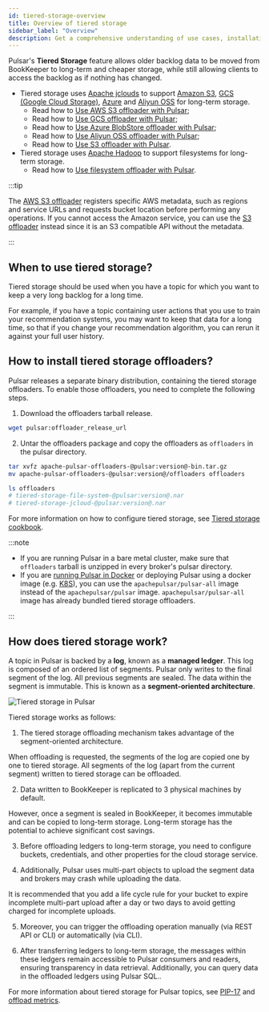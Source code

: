 ```yaml
---
id: tiered-storage-overview
title: Overview of tiered storage
sidebar_label: "Overview"
description: Get a comprehensive understanding of use cases, installation methods, and working principles of Pulsar tiered storage.
---
```


Pulsar's **Tiered Storage** feature allows older backlog data to be moved from BookKeeper to long-term and cheaper storage, while still allowing clients to access the backlog as if nothing has changed.

* Tiered storage uses [Apache jclouds](https://jclouds.apache.org) to support [Amazon S3](https://aws.amazon.com/s3/), [GCS (Google Cloud Storage)](https://cloud.google.com/storage/), [Azure](https://azure.microsoft.com/en-us/services/storage/blobs/) and [Aliyun OSS](https://www.aliyun.com/product/oss) for long-term storage.
  * Read how to [Use AWS S3 offloader with Pulsar](tiered-storage-aws.md);
  * Read how to [Use GCS offloader with Pulsar](tiered-storage-gcs.md);
  * Read how to [Use Azure BlobStore offloader with Pulsar](tiered-storage-azure.md);
  * Read how to [Use Aliyun OSS offloader with Pulsar](tiered-storage-aliyun.md);
  * Read how to [Use S3 offloader with Pulsar](tiered-storage-s3.md).
* Tiered storage uses [Apache Hadoop](http://hadoop.apache.org/) to support filesystems for long-term storage.
  * Read how to [Use filesystem offloader with Pulsar](tiered-storage-filesystem.md).

:::tip

The [AWS S3 offloader](tiered-storage-aws.md) registers specific AWS metadata, such as regions and service URLs and requests bucket location before performing any operations. If you cannot access the Amazon service, you can use the [S3 offloader](tiered-storage-s3.md) instead since it is an S3 compatible API without the metadata.

:::


## When to use tiered storage?

Tiered storage should be used when you have a topic for which you want to keep a very long backlog for a long time.

For example, if you have a topic containing user actions that you use to train your recommendation systems, you may want to keep that data for a long time, so that if you change your recommendation algorithm, you can rerun it against your full user history.

## How to install tiered storage offloaders?

Pulsar releases a separate binary distribution, containing the tiered storage offloaders. To enable those offloaders, you need to complete the following steps.

1. Download the offloaders tarball release.

```bash
wget pulsar:offloader_release_url
```

2. Untar the offloaders package and copy the offloaders as `offloaders` in the pulsar directory.

```bash
tar xvfz apache-pulsar-offloaders-@pulsar:version@-bin.tar.gz
mv apache-pulsar-offloaders-@pulsar:version@/offloaders offloaders

ls offloaders
# tiered-storage-file-system-@pulsar:version@.nar
# tiered-storage-jcloud-@pulsar:version@.nar
```

For more information on how to configure tiered storage, see [Tiered storage cookbook](cookbooks-tiered-storage.md).

:::note

* If you are running Pulsar in a bare metal cluster, make sure that `offloaders` tarball is unzipped in every broker's pulsar directory.
* If you are [running Pulsar in Docker](getting-started-docker.md) or deploying Pulsar using a docker image (e.g. [K8S](deploy-kubernetes.md)), you can use the `apachepulsar/pulsar-all` image instead of the `apachepulsar/pulsar` image. `apachepulsar/pulsar-all` image has already bundled tiered storage offloaders.

:::

## How does tiered storage work?

A topic in Pulsar is backed by a **log**, known as a **managed ledger**. This log is composed of an ordered list of segments. Pulsar only writes to the final segment of the log. All previous segments are sealed. The data within the segment is immutable. This is known as a **segment-oriented architecture**.

![Tiered storage in Pulsar](/assets/pulsar-tiered-storage.png "Tiered Storage")

Tiered storage works as follows:

1. The tiered storage offloading mechanism takes advantage of the segment-oriented architecture. 

  When offloading is requested, the segments of the log are copied one by one to tiered storage. All segments of the log (apart from the current segment) written to tiered storage can be offloaded.

2. Data written to BookKeeper is replicated to 3 physical machines by default. 
  
  However, once a segment is sealed in BookKeeper, it becomes immutable and can be copied to long-term storage. Long-term storage has the potential to achieve significant cost savings.

3. Before offloading ledgers to long-term storage, you need to configure buckets, credentials, and other properties for the cloud storage service. 

4. Additionally, Pulsar uses multi-part objects to upload the segment data and brokers may crash while uploading the data. 

  It is recommended that you add a life cycle rule for your bucket to expire incomplete multi-part upload after a day or two days to avoid getting charged for incomplete uploads. 

5. Moreover, you can trigger the offloading operation manually (via REST API or CLI) or automatically (via CLI).

6. After transferring ledgers to long-term storage, the messages within these ledgers remain accessible to Pulsar consumers and readers, ensuring transparency in data retrieval. Additionally, you can query data in the offloaded ledgers using Pulsar SQL..

For more information about tiered storage for Pulsar topics, see [PIP-17](https://github.com/apache/pulsar/wiki/PIP-17:-Tiered-storage-for-Pulsar-topics) and [offload metrics](reference-metrics.md#offload-metrics).